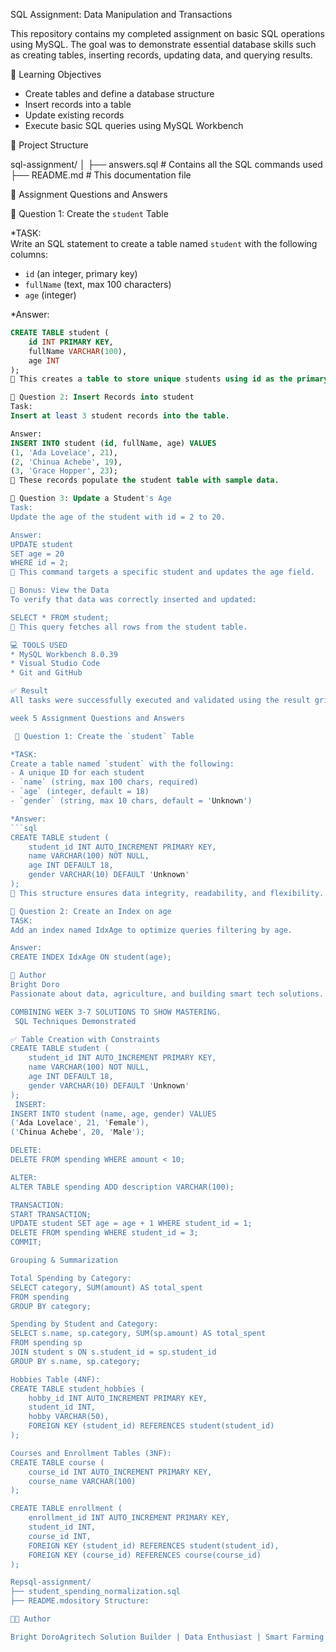 SQL Assignment: Data Manipulation and Transactions

This repository contains my completed assignment on basic SQL operations using MySQL. The goal was to demonstrate essential database skills such as creating tables, inserting records, updating data, and querying results.


🎯 Learning Objectives

- Create tables and define a database structure
- Insert records into a table
- Update existing records
- Execute basic SQL queries using MySQL Workbench


 📁 Project Structure

sql-assignment/
│
├── answers.sql # Contains all the SQL commands used
├── README.md # This documentation file


 📝 Assignment Questions and Answers

🔹 Question 1: Create the `student` Table

*TASK:  
Write an SQL statement to create a table named `student` with the following columns:
- `id` (an integer, primary key)
- `fullName` (text, max 100 characters)
- `age` (integer)

*Answer:
```sql
CREATE TABLE student (
    id INT PRIMARY KEY,
    fullName VARCHAR(100),
    age INT
);
📘 This creates a table to store unique students using id as the primary identifier.

🔹 Question 2: Insert Records into student
Task:
Insert at least 3 student records into the table.

Answer:
INSERT INTO student (id, fullName, age) VALUES
(1, 'Ada Lovelace', 21),
(2, 'Chinua Achebe', 19),
(3, 'Grace Hopper', 23);
📘 These records populate the student table with sample data.

🔹 Question 3: Update a Student's Age
Task:
Update the age of the student with id = 2 to 20.

Answer:
UPDATE student
SET age = 20
WHERE id = 2;
📘 This command targets a specific student and updates the age field.

🔹 Bonus: View the Data
To verify that data was correctly inserted and updated:

SELECT * FROM student;
📘 This query fetches all rows from the student table.

💻 TOOLS USED
* MySQL Workbench 8.0.39
* Visual Studio Code
* Git and GitHub

✅ Result
All tasks were successfully executed and validated using the result grid in MySQL Workbench. The final dataset includes 3 students, with correct updates applied.

week 5 Assignment Questions and Answers

 🔹 Question 1: Create the `student` Table

*TASK:  
Create a table named `student` with the following:
- A unique ID for each student
- `name` (string, max 100 chars, required)
- `age` (integer, default = 18)
- `gender` (string, max 10 chars, default = 'Unknown')

*Answer:
```sql
CREATE TABLE student (
    student_id INT AUTO_INCREMENT PRIMARY KEY,
    name VARCHAR(100) NOT NULL,
    age INT DEFAULT 18,
    gender VARCHAR(10) DEFAULT 'Unknown'
);
📘 This structure ensures data integrity, readability, and flexibility.

🔹 Question 2: Create an Index on age
TASK:
Add an index named IdxAge to optimize queries filtering by age.

Answer:
CREATE INDEX IdxAge ON student(age);

📌 Author
Bright Doro
Passionate about data, agriculture, and building smart tech solutions.

COMBINING WEEK 3-7 SOLUTIONS TO SHOW MASTERING.
 SQL Techniques Demonstrated

✅ Table Creation with Constraints
CREATE TABLE student (
    student_id INT AUTO_INCREMENT PRIMARY KEY,
    name VARCHAR(100) NOT NULL,
    age INT DEFAULT 18,
    gender VARCHAR(10) DEFAULT 'Unknown'
);
 INSERT:
INSERT INTO student (name, age, gender) VALUES
('Ada Lovelace', 21, 'Female'),
('Chinua Achebe', 20, 'Male');

DELETE:
DELETE FROM spending WHERE amount < 10;

ALTER:
ALTER TABLE spending ADD description VARCHAR(100);

TRANSACTION:
START TRANSACTION;
UPDATE student SET age = age + 1 WHERE student_id = 1;
DELETE FROM spending WHERE student_id = 3;
COMMIT;

Grouping & Summarization

Total Spending by Category:
SELECT category, SUM(amount) AS total_spent
FROM spending
GROUP BY category;

Spending by Student and Category:
SELECT s.name, sp.category, SUM(sp.amount) AS total_spent
FROM spending sp
JOIN student s ON s.student_id = sp.student_id
GROUP BY s.name, sp.category;

Hobbies Table (4NF):
CREATE TABLE student_hobbies (
    hobby_id INT AUTO_INCREMENT PRIMARY KEY,
    student_id INT,
    hobby VARCHAR(50),
    FOREIGN KEY (student_id) REFERENCES student(student_id)
);

Courses and Enrollment Tables (3NF):
CREATE TABLE course (
    course_id INT AUTO_INCREMENT PRIMARY KEY,
    course_name VARCHAR(100)
);

CREATE TABLE enrollment (
    enrollment_id INT AUTO_INCREMENT PRIMARY KEY,
    student_id INT,
    course_id INT,
    FOREIGN KEY (student_id) REFERENCES student(student_id),
    FOREIGN KEY (course_id) REFERENCES course(course_id)
);

Repsql-assignment/
├── student_spending_normalization.sql
├── README.mdository Structure:

👨‍💻 Author

Bright DoroAgritech Solution Builder | Data Enthusiast | Smart Farming Advocate





